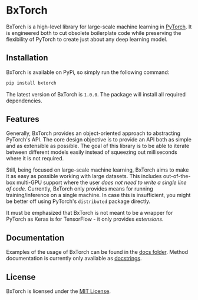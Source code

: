 # BxTorch

BxTorch is a high-level library for large-scale machine learning in [PyTorch](https://pytorch.org).
It is engineered both to cut obsolete boilerplate code while preserving the flexibility of PyTorch to create just about any deep learning model.

## Installation

BxTorch is available on PyPi, so simply run the following command:

```bash
pip install bxtorch
```

The latest version of BxTorch is `1.0.0`. The package will install all required dependencies.

## Features

Generally, BxTorch provides an object-oriented approach to abstracting
PyTorch's API. The core design objective is to provide an API both as simple
and as extensible as possible. The goal of this library is to be able to iterate between different models easily instead of squeezing out milliseconds
where it is not required.

Still, being focused on large-scale machine learning, BxTorch aims to make it
as easy as possible working with large datasets. This includes out-of-the-box
multi-GPU support where the user *does not need to write a single line of
code*. Currently, BxTorch only provides means for running training/inference
on a single machine. In case this is insufficient, you might be better off
using PyTorch's `distributed` package directly.

It must be emphasized that BxTorch is not meant to be a wrapper for PyTorch as
Keras is for TensorFlow - it only provides *extensions*.

## Documentation

Examples of the usage of BxTorch can be found in the [docs folder](docs).
Method documentation is currently only available as [docstrings](bxtorch).

## License

BxTorch is licensed under the [MIT License](LICENSE).
